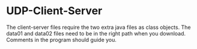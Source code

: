 # UDP-Client-Server
The client-server files require the two extra java files as class objects.
The data01 and data02 files need to be in the right path when you download. 
Comments in the program should guide you.
